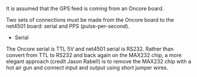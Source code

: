 It is assumed that the GPS feed is coming from an Oncore board. 

Two sets of connections must be made from the Oncore board to the net4501 board: serial and PPS (pulse-per-second).

* Serial

The Oncore serial is TTL 5V and net4501 serial is RS232. Rather than convert 
from TTL to RS232 and back again on the MAX232 chip, a more elegant approach 
(credit Jason Rabel!) is to remove the MAX232 chip with a hot air gun and 
connect input and output using short jumper wires.